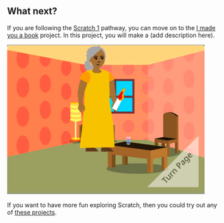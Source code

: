 ## What next?

If you are following the [Scratch 1](https://projects.raspberrypi.org/en/raspberrypi/scratch-1) pathway, you can move on to the [I made you a book](https://projects.raspberrypi.org/en/projects/made-book) project. In this project, you will make a (add description here).

![I made you a book cover](images/book-cover.png)

If you want to have more fun exploring Scratch, then you could try out any of [these projects](https://projects.raspberrypi.org/en/projects?software%5B%5D=scratch&curriculum%5B%5D=%201).


